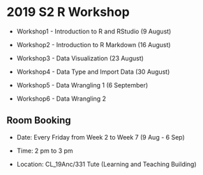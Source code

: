 # 2019 S2 R Workshop

* Workshop1 - Introduction to R and RStudio (9 August)

* Workshop2 - Introduction to R Markdown (16 August)

* Workshop3 - Data Visualization (23 August)

* Workshop4 - Data Type and Import Data (30 August)

* Workshop5 - Data Wrangling 1 (6 September)

* Workshop6 - Data Wrangling 2


## Room Booking

* Date: Every Friday from Week 2 to Week 7 (9 Aug - 6 Sep)

* Time: 2 pm to 3 pm

* Location: CL_19Anc/331 Tute (Learning and Teaching Building)   
